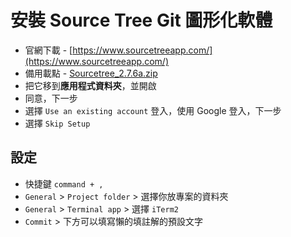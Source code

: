 # 安裝 Source Tree Git 圖形化軟體

  * 官網下載 - [https://www.sourcetreeapp.com/](https://www.sourcetreeapp.com/)
  * 備用載點 - [Sourcetree_2.7.6a.zip](https://cdn.ioa.tw/MacEnvInit/Sourcetree_2.7.6a.zip)
  * 把它移到**應用程式資料夾**，並開啟
  * 同意，下一步
  * 選擇 `Use an existing account` 登入，使用 Google 登入，下一步
  * 選擇 `Skip Setup`

## 設定

  * 快捷鍵 `command + ,`
  * `General` > `Project folder` > 選擇你放專案的資料夾
  * `General` > `Terminal app` > 選擇 `iTerm2`
  * `Commit` > 下方可以填寫懶的填註解的預設文字
